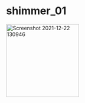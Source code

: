 # shimmer_01

<img width="197" alt="Screenshot 2021-12-22 130946" src="https://user-images.githubusercontent.com/71007973/147054504-ad042426-43ec-47b5-8a06-18f6008e5e5c.png">

